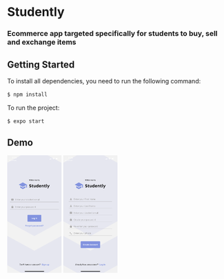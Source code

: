 # Studently

### Ecommerce app targeted specifically for students to buy, sell and exchange items

## Getting Started

To install all dependencies, you need to run the following command:

```sh
$ npm install
```

To run the project:

```sh
$ expo start
```

## Demo

<img src="https://github.com/akhomochkina/Studently/blob/main/Frontend/src/assets/images/login.png" width="25%" hight="25%">
<img src="https://github.com/akhomochkina/Studently/blob/main/Frontend/src/assets/images/register.png" width="25%" hight="25%">



